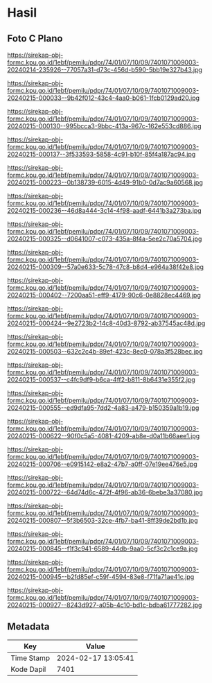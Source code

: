 # Hasil

## Foto C Plano

https://sirekap-obj-formc.kpu.go.id/1ebf/pemilu/pdpr/74/01/07/10/09/7401071009003-20240214-235926--77057a31-d73c-456d-b590-5bb19e327b43.jpg

https://sirekap-obj-formc.kpu.go.id/1ebf/pemilu/pdpr/74/01/07/10/09/7401071009003-20240215-000033--9b42f012-43c4-4aa0-b061-1fcb0129ad20.jpg

https://sirekap-obj-formc.kpu.go.id/1ebf/pemilu/pdpr/74/01/07/10/09/7401071009003-20240215-000130--995bcca3-9bbc-413a-967c-162e553cd886.jpg

https://sirekap-obj-formc.kpu.go.id/1ebf/pemilu/pdpr/74/01/07/10/09/7401071009003-20240215-000137--3f533593-5858-4c91-b10f-85f4a187ac94.jpg

https://sirekap-obj-formc.kpu.go.id/1ebf/pemilu/pdpr/74/01/07/10/09/7401071009003-20240215-000223--0b138739-6015-4d49-91b0-0d7ac9a60568.jpg

https://sirekap-obj-formc.kpu.go.id/1ebf/pemilu/pdpr/74/01/07/10/09/7401071009003-20240215-000236--46d8a444-3c14-4f98-aadf-6441b3a273ba.jpg

https://sirekap-obj-formc.kpu.go.id/1ebf/pemilu/pdpr/74/01/07/10/09/7401071009003-20240215-000325--d0641007-c073-435a-8f4a-5ee2c70a5704.jpg

https://sirekap-obj-formc.kpu.go.id/1ebf/pemilu/pdpr/74/01/07/10/09/7401071009003-20240215-000309--57a0e633-5c78-47c8-b8d4-e964a38f42e8.jpg

https://sirekap-obj-formc.kpu.go.id/1ebf/pemilu/pdpr/74/01/07/10/09/7401071009003-20240215-000402--7200aa51-eff9-4179-90c6-0e8828ec4469.jpg

https://sirekap-obj-formc.kpu.go.id/1ebf/pemilu/pdpr/74/01/07/10/09/7401071009003-20240215-000424--9e2723b2-14c8-40d3-8792-ab37545ac48d.jpg

https://sirekap-obj-formc.kpu.go.id/1ebf/pemilu/pdpr/74/01/07/10/09/7401071009003-20240215-000503--632c2c4b-89ef-423c-8ec0-078a3f528bec.jpg

https://sirekap-obj-formc.kpu.go.id/1ebf/pemilu/pdpr/74/01/07/10/09/7401071009003-20240215-000537--c4fc9df9-b6ca-4ff2-b811-8b6431e355f2.jpg

https://sirekap-obj-formc.kpu.go.id/1ebf/pemilu/pdpr/74/01/07/10/09/7401071009003-20240215-000555--ed9dfa95-7dd2-4a83-a479-b150359a1b19.jpg

https://sirekap-obj-formc.kpu.go.id/1ebf/pemilu/pdpr/74/01/07/10/09/7401071009003-20240215-000622--90f0c5a5-4081-4209-ab8e-d0a11b66aee1.jpg

https://sirekap-obj-formc.kpu.go.id/1ebf/pemilu/pdpr/74/01/07/10/09/7401071009003-20240215-000706--e0915142-e8a2-47b7-a0ff-07e19ee476e5.jpg

https://sirekap-obj-formc.kpu.go.id/1ebf/pemilu/pdpr/74/01/07/10/09/7401071009003-20240215-000722--64d74d6c-472f-4f96-ab36-6bebe3a37080.jpg

https://sirekap-obj-formc.kpu.go.id/1ebf/pemilu/pdpr/74/01/07/10/09/7401071009003-20240215-000807--5f3b6503-32ce-4fb7-ba41-8ff39de2bd1b.jpg

https://sirekap-obj-formc.kpu.go.id/1ebf/pemilu/pdpr/74/01/07/10/09/7401071009003-20240215-000845--f1f3c941-6589-44db-9aa0-5cf3c2c1ce9a.jpg

https://sirekap-obj-formc.kpu.go.id/1ebf/pemilu/pdpr/74/01/07/10/09/7401071009003-20240215-000945--b2fd85ef-c59f-4594-83e8-f71fa71ae41c.jpg

https://sirekap-obj-formc.kpu.go.id/1ebf/pemilu/pdpr/74/01/07/10/09/7401071009003-20240215-000927--8243d927-a05b-4c10-bd1c-bdba61777282.jpg


## Metadata

| Key        | Value               |
| ---------- | ------------------- |
| Time Stamp | 2024-02-17 13:05:41 |
| Kode Dapil | 7401                |



